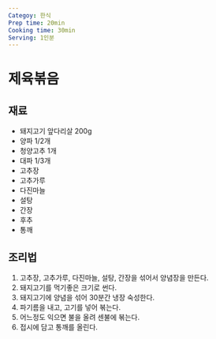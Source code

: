 ```yaml
---
Categoy: 한식
Prep time: 20min
Cooking time: 30min
Serving: 1인분
---
```


# 제육볶음

## 재료
* 돼지고기 앞다리살 200g
* 양파 1/2개
* 청양고추 1개
* 대파 1/3개
* 고추장
* 고추가루
* 다진마늘
* 설탕
* 간장
* 후추
* 통깨

## 조리법

1. 고추장, 고추가루, 다진마늘, 설탕, 간장을 섞어서 양념장을 만든다.
2. 돼지고기를 먹기좋은 크기로 썬다.
3. 돼지고기에 양념을 섞어 30분간 냉장 숙성한다.
4. 파기름을 내고, 고기를 넣어 볶는다.
5. 어느정도 익으면 불을 올려 센불에 볶는다.
6. 접시에 담고 통깨를 올린다.

